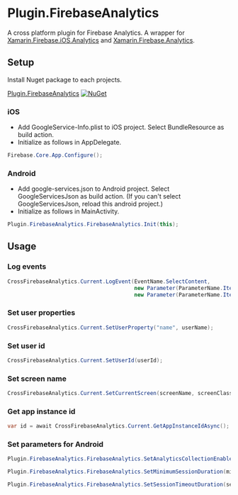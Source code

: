 # Plugin.FirebaseAnalytics

A cross platform plugin for Firebase Analytics. 
A wrapper for [Xamarin.Firebase.iOS.Analytics](https://www.nuget.org/packages/Xamarin.Firebase.iOS.Analytics/) 
and [Xamarin.Firebase.Analytics](https://www.nuget.org/packages/Xamarin.Firebase.Analytics).


## Setup
Install Nuget package to each projects.

[Plugin.FirebaseAnalytics](https://www.nuget.org/packages/Plugin.FirebaseAnalytics/) [![NuGet](https://img.shields.io/nuget/v/Plugin.FirebaseAnalytics.svg?label=NuGet)](https://www.nuget.org/packages/Plugin.FirebaseAnalytics/)

### iOS
* Add GoogleService-Info.plist to iOS project. Select BundleResource as build action.
* Initialize as follows in AppDelegate. 
```C#
Firebase.Core.App.Configure();
```

### Android
* Add google-services.json to Android project. Select GoogleServicesJson as build action. (If you can't select GoogleServicesJson, reload this android project.)
* Initialize as follows in MainActivity.
```C#
Plugin.FirebaseAnalytics.FirebaseAnalytics.Init(this);
```

## Usage
### Log events
```C#
CrossFirebaseAnalytics.Current.LogEvent(EventName.SelectContent,
                                        new Parameter(ParameterName.ItemId, itemId),
                                        new Parameter(ParameterName.ItemName, itemName));
```

### Set user properties
```C#
CrossFirebaseAnalytics.Current.SetUserProperty("name", userName);
```

### Set user id
```C#
CrossFirebaseAnalytics.Current.SetUserId(userId);
```

### Set screen name
```C#
CrossFirebaseAnalytics.Current.SetCurrentScreen(screenName, screenClass));
```

### Get app instance id
```C#
var id = await CrossFirebaseAnalytics.Current.GetAppInstanceIdAsync();
```

### Set parameters for Android
```C#
Plugin.FirebaseAnalytics.FirebaseAnalytics.SetAnalyticsCollectionEnabled(enabled);

Plugin.FirebaseAnalytics.FirebaseAnalytics.SetMinimumSessionDuration(minimumSessionDuration);

Plugin.FirebaseAnalytics.FirebaseAnalytics.SetSessionTimeoutDuration(sessionTimeoutDuration);
```

